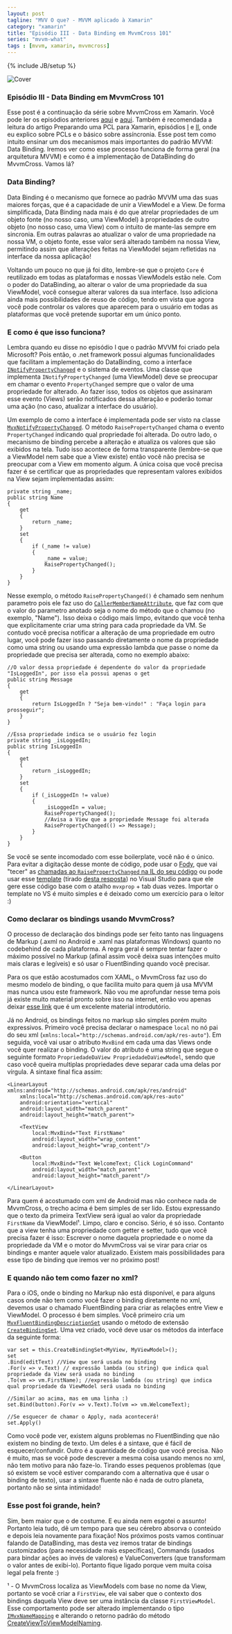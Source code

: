 ```yaml
---
layout: post
tagline: "MVV O que? - MVVM aplicado à Xamarin"
category: "xamarin"
title: "Episódio III - Data Binding em MvvmCross 101"
series: "mvvm-what"
tags : [mvvm, xamarin, mvvmcross]
---
```

{% include JB/setup %}

![Cover](/assets/covers/mvvmwhat.png)

### Episódio III - Data Binding em MvvmCross 101

Esse post é a continuação da série sobre MvvmCross em Xamarin. Você pode ler os episódios anteriores [aqui](/xamarin/2016/02/11/episode-I) e [aqui](/xamarin/2016/02/24/episode-II). Também é recomendada a leitura do artigo Preparando uma PCL para Xamarin, episódios [I](/xamarin/2016/02/17/episode-I) e [II](/xamarin/2016/03/02/episode-II), onde eu explico sobre PCLs e o básico sobre assíncronia. Esse post tem como intuito ensinar um dos mecanismos mais importantes do padrão MVVM: Data Binding. Iremos ver como esse processo funciona de forma geral (na arquitetura MVVM) e como é a implementação de DataBinding do MvvmCross. Vamos lá?

### Data Binding?

Data Binding é o mecanismo que fornece ao padrão MVVM uma das suas maiores forças, que é a capacidade de unir a ViewModel e a View. De forma simplificada, Data Binding nada mais é do que atrelar propriedades de um objeto fonte (no nosso caso, uma ViewModel) à propriedades de outro objeto (no nosso caso, uma View) com o intuito de mante-las sempre em sincronia. Em outras palavras ao atualizar o valor de uma propriedade na nossa VM, o objeto fonte, esse valor será alterado também na nossa View, permitindo assim que alterações feitas na ViewModel sejam refletidas na interface da nossa aplicação!

Voltando um pouco no que já foi dito, lembre-se que o projeto `Core` é reutilizado em todas as plataformas e nossas ViewModels estão nele. Com o poder do DataBinding, ao alterar o valor de uma propriedade da sua ViewModel, você consegue alterar valores da sua interface. Isso adiciona ainda mais possibilidades de reuso de código, tendo em vista que agora você pode controlar os valores que aparecem para o usuário em todas as plataformas que você pretende suportar em um único ponto.

### E como é que isso funciona?

Lembra quando eu disse no episódio I que o padrão MVVM foi criado pela Microsoft? Pois então, o .net framework possui algumas funcionalidades que facilitam a implementação do DataBinding, como a interface [`INotifyPropertyChanged`](https://msdn.microsoft.com/en-us/library/system.componentmodel.inotifypropertychanged%28v=vs.110%29.aspx) e o sistema de eventos. Uma classe que implementa `INotifyPropertyChanged` (uma ViewModel) deve se preocupar em chamar o evento `PropertyChanged` sempre que o valor de uma propriedade for alterado. Ao fazer isso, todos os objetos que assinaram esse evento (Views) serão notificados dessa alteração e poderão tomar uma ação (no caso, atualizar a interface do usuário).

Um exemplo de como a interface é implementada pode ser visto na classe [`MvxNotifyPropertyChanged`](https://github.com/MvvmCross/MvvmCross/blob/f7fcf18d960f578b851837f2aaaeb4d0e3b72364/MvvmCross/Core/Core/ViewModels/MvxNotifyPropertyChanged.cs). O método `RaisePropertyChanged` chama o evento `PropertyChanged` indicando qual propriedade foi alterada. Do outro lado, o mecanismo de binding percebe a alteração e atualiza os valores que são exibidos na tela. Tudo isso acontece de forma transparente (lembre-se que a ViewModel nem sabe que a View existe) então você não precisa se preocupar com a View em momento algum. A única coisa que você precisa fazer é se certificar que as propriedades que representam valores exibidos na View sejam implementadas assim:

	private string _name;
	public string Name
	{
	    get
	    {
	        return _name;
	    }
	    set
	    {
	        if (_name != value)
	        {
	            _name = value;
	            RaisePropertyChanged();
	        }
	    }
	}

Nesse exemplo, o método `RaisePropertyChanged()` é chamado sem nenhum parametro pois ele faz uso do [`CallerMemberNameAttribute`](https://msdn.microsoft.com/en-us/library/system.runtime.compilerservices.callermembernameattribute(v=vs.110).aspx), que faz com que o valor do parametro anotado seja o nome do método que o chamou (no exemplo, "Name"). Isso deixa o código mais limpo, evitando que você tenha que explicitamente criar uma string para cada propriedade da VM. Se contudo você precisa notificar a alteração de uma propriedade em outro lugar, você pode fazer isso passando diretamente o nome da propriedade como uma string ou usando uma expressão lambda que passe o nome da propriedade que precisa ser alterada, como no exemplo abaixo:

	//O valor dessa propriedade é dependente do valor da propriedade "IsLoggedIn", por isso ela possui apenas o get
	public string Message
	{
	    get
	    {
	        return IsLoggedIn ? "Seja bem-vindo!" : "Faça login para prosseguir";
	    }
	}
	
	//Essa propriedade indica se o usuário fez login
	private string _isLoggedIn;
	public string IsLoggedIn
	{
	    get
	    {
	        return _isLoggedIn;
	    }
	    set
	    {
	        if (_isLoggedIn != value)
	        {
	            _isLoggedIn = value;
	            RaisePropertyChanged();
	            //Avisa a View que a propriedade Message foi alterada
	            RaisePropertyChanged(() => Message);
	        }
	    }
	}

Se você se sente incomodado com esse boilerplate, você não é o único. Para evitar a digitação desse monte de código, pode usar o [Fody](https://github.com/Fody/Fody), que vai "tecer" as [chamadas ao `RaisePropertyChanged` na IL do seu código](https://github.com/Fody/PropertyChanged) ou pode usar esse [template](/content/mvx.snippet) (tirado [desta resposta](http://stackoverflow.com/a/22110796/3465182)) no Visual Studio para que ele gere esse código base com o atalho `mvxprop` + tab duas vezes. Importar o template no VS é muito simples e é deixado como um exercício para o leitor :)

### Como declarar os bindings usando MvvmCross?

O processo de declaração dos bindings pode ser feito tanto nas linguagens de Markup (.axml no Android e .xaml nas plataformas Windows) quanto no codebehind de cada plataforma. A regra geral é sempre tentar fazer o máximo possível no Markup (afinal assim você deixa suas intenções muito mais claras e legíveis) e só usar o FluentBinding quando você precisar.

Para os que estão acostumados com XAML, o MvvmCross faz uso do mesmo modelo de binding, o que facilita muito para quem já usa MVVM mas nunca usou este framework. Não vou me aprofundar nesse tema pois já existe muito material pronto sobre isso na internet, então vou apenas deixar [esse link](https://blogs.msdn.microsoft.com/jerrynixon/2012/10/12/xaml-binding-basics-101/) que é um excelente material introdutório.

Já no Android, os bindings feitos no markup são simples porém muito expressivos. Primeiro você precisa declarar o namespace `local` no nó pai do seu xml (`xmlns:local="http://schemas.android.com/apk/res-auto"`). Em seguida, você vai usar o atributo `MvxBind` em cada uma das  Views onde você quer realizar o binding. O valor do atributo é uma string que segue o seguinte formato `PropriedadeDaView PropriedadeDaViewModel`, sendo que caso você queira multiplas propriedades deve separar cada uma delas por vírgula. A sintaxe final fica assim:


    <LinearLayout xmlns:android="http://schemas.android.com/apk/res/android"
        xmlns:local="http://schemas.android.com/apk/res-auto"
        android:orientation="vertical"
        android:layout_width="match_parent"
        android:layout_height="match_parent">

        <TextView
        	local:MvxBind="Text FirstName"
	        android:layout_width="wrap_content"
	        android:layout_height="wrap_content"/>

        <Button
        	local:MvxBind="Text WelcomeText; Click LoginCommand"
	        android:layout_width="match_parent"
	        android:layout_height="match_parent"/>

    </LinearLayout>

Para quem é acostumado com xml de Android mas não conhece nada de MvvmCross, o trecho acima é bem simples de ser lido. Estou expressando que o texto da primeira TextView será igual ao valor da propriedade `FirstName` da ViewModel¹. Limpo, claro e conciso. Sério, é só isso. Contanto que a view tenha uma propriedade com getter e setter, tudo que você precisa fazer é isso: Escrever o nome daquela propriedade e o nome da propriedade da VM e o motor do MvvmCross vai se virar para criar os bindings e manter aquele valor atualizado. Existem mais possibilidades para esse tipo de binding que iremos ver no próximo post!

### E quando não tem como fazer no xml?

Para o iOS, onde o binding no Markup não está disponível, e para alguns casos onde não tem como você fazer o binding diretamente no xml, devemos usar o chamado FluentBinding para criar as relações entre View e ViewModel. O processo é bem simples. Você primeiro cria um [`MvxFluentBindingDescriptionSet`](https://github.com/MvvmCross/MvvmCross/blob/f7fcf18d960f578b851837f2aaaeb4d0e3b72364/MvvmCross/Core/Binding/BindingContext/MvxFluentBindingDescriptionSet.cs) usando o método de extensão [`CreateBindingSet`](https://github.com/MvvmCross/MvvmCross/blob/f7fcf18d960f578b851837f2aaaeb4d0e3b72364/MvvmCross/Core/Binding/BindingContext/MvxBindingContextOwnerExtensions.Fluent.cs#L12-L17). Uma vez criado, você deve usar os métodos da interface da seguinte forma:

    var set = this.CreateBindingSet<MyView, MyViewModel>();
    set
    .Bind(editText) //View que será usada no binding
    .For(v => v.Text) // expressão lambda (ou string) que indica qual propriedade da View será usada no binding
    .To(vm => vm.FirstName); //expressão lambda (ou string) que indica qual propriedade da ViewModel será usada no binding

    //Similar ao acima, mas em uma linha :)
    set.Bind(button).For(v => v.Text).To(vm => vm.WelcomeText);

    //Se esquecer de chamar o Apply, nada acontecerá!
    set.Apply()

Como você pode ver, existem alguns problemas no FluentBinding que não existem no binding de texto. Um deles é a sintaxe, que é fácil de esquecer/confundir. Outro é a quantidade de código que você precisa. Não é muito, mas se você pode descrever a mesma coisa usando menos no xml, não tem motivo para não faze-lo. Tirando esses pequenos problemas (que só existem se você estiver comparando com a alternativa que é usar o binding de texto), usar a sintaxe fluente não é nada de outro planeta, portanto não se sinta intimidado!

### Esse post foi grande, hein?

Sim, bem maior que o de costume. E eu ainda nem esgotei o assunto! Portanto leia tudo, dê um tempo para que seu cérebro absorva o conteúdo e depois leia novamente para fixação! Nos próximos posts vamos continuar falando de DataBinding, mas desta vez iremos tratar de bindings customizados (para necessidade mais específicas), Commands (usados para bindar ações ao invés de valores) e ValueConverters (que transformam o valor antes de exibi-lo). Portanto fique ligado porque vem muita coisa legal pela frente :)

¹ - O MvvmCross localiza as ViewModels com base no nome da View, portanto se você criar a `FirstView`, ele vai saber que o contexto dos bindings daquela View deve ser uma instância da classe `FirstViewModel`. Esse comportamento pode ser alterado implementando o tipo [`IMvxNameMapping`](https://github.com/MvvmCross/MvvmCross/blob/f7fcf18d960f578b851837f2aaaeb4d0e3b72364/MvvmCross/Core/Core/ViewModels/IMvxNameMapping.cs) e alterando o retorno padrão do método [CreateViewToViewModelNaming](https://github.com/MvvmCross/MvvmCross/blob/f7fcf18d960f578b851837f2aaaeb4d0e3b72364/MvvmCross/Core/Core/Platform/MvxSetup.cs#L283).
